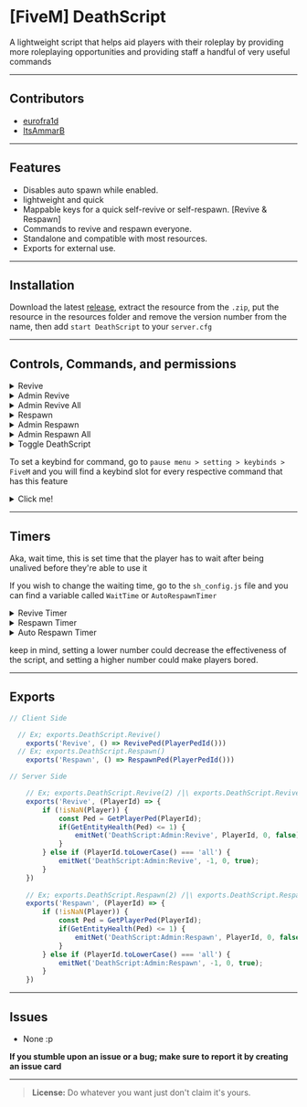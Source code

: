 # [FiveM] DeathScript 
A lightweight script that helps aid players with their roleplay by providing more roleplaying opportunities and providing staff a handful of very useful commands

---

## Contributors
- [eurofra1d](https://github.com/eurofra1d)
- [ItsAmmarB](https://github.com/ItsAmmarB)

---

## Features
- Disables auto spawn while enabled.
- lightweight and quick
- Mappable keys for a quick self-revive or self-respawn. [Revive & Respawn]
- Commands to revive and respawn everyone.
- Standalone and compatible with most resources.
- Exports for external use. 

---

 ## Installation
Download the latest [release](https://github.com/ItsAmmarB/DeathScript/releases), extract the resource from the `.zip`, put the resource in the resources folder and remove the version number from the name, then add `start DeathScript` to your `server.cfg`

---

## Controls, Commands, and permissions

<details>
<summary>Revive</summary>
This command can be used to revive the player who is using it <b>ONLY</b>    
</br> </br> 

> <b>Command:</b> /revive

> <b>Keybind:</b> unbounded <br/>
_(Any player can bind it to their desired key in their controls settings within their game)_

> <b>Wait time:</b> 240 seconds <br/>
_(This can be changed by the server maintainers to their desired needs, instructions in next section)_

> <b>AcePermission:</b> Unrestricted <br/>
_(Meaning, this cannot be restricted to be used by certain players)_
</details>


<details>
 <summary>Admin Revive</summary>
 This command can be used to instantly revive the player who is using it or other players as well using their server ID
 </br> </br> 
 
> <b>Command:</b> /adrev [ID] <br/>
/adrev _(would instant revive the person using the command)_ <br/>
/adrev 8 _(would instant revive the person with the ID number 8)_

> <b>Keybind:</b> unbounded <br/>
_(Any player can bind it to their desired key in their controls settings within their game)_

> <b>AcePermission:</b> "DeathScript.AdRev" <br/>
===================================== <br/>
```add_ace identifier.fivem:63953 "DeathScript.AdRev" allow``` _(Will give the person with the "fivem:63953" identifier permission to use the admin revive command and keybind)_ <br/>
```add_ace group.admin "DeathScript.AdRev" allow``` _(Will give all players within the group "admin" permission to use the admin revive command and keybind)_ <br/>
_alternatively, you could use_ ``deny`` _instead of_ ``allow`` _to deny a player/group's permission_
</details>

<details>
 <summary>Admin Revive All</summary>
 This command can be used to revive all players instantly
</br> </br> 

> <b>Command:</b> /adrevall

> <b>AcePermission:</b> "DeathScript.AdRevAll" <br/>
===================================== <br/>
```add_ace identifier.fivem:63953 "DeathScript.AdRevAll" allow``` _(Will give the person with the "fivem:63953" identifier permission to use the admin revive all command)_ <br/>
```add_ace group.admin "DeathScript.AdRevAll" allow``` _(Will give all players within the group "admin" permission to use the admin revive all command)_ <br/>
_alternatively, you could use_ ``deny`` _instead of_ ``allow`` _to deny a player/group's permission_
</details>

<details>
 <summary>Respawn</summary>
 This command can be used to respawn the player who is using it <b>ONLY</b>
 </br> </br> 

> <b>Command:</b> /respawn

> <b>Keybind:</b> unbounded <br/>
_(Any player can bind it to their desired key in their controls settings within their game)_

> <b>Wait time:</b> 120 seconds <br/>
_(This can be changed by the server maintainers to their desired needs, instructions in next section)_

> <b>AcePermission:</b> Unrestricted <br/>
_(Meaning, this cannot be restricted to be used by certain players)_
</details>

<details>
 <summary>Admin Respawn</summary>
 This command can be used to instantly respawn the player who is using it or other players as well using their server ID
  </br> </br> 

> <b>Command:</b> /adres [ID] <br/>
/adrev _(would instant respawn the person using the command)_ <br/>
/adrev 8 _(would instant respawn the person with the ID number 8)_

> <b>Keybind:</b> unbounded <br/>
_(Any player can bind it to their desired key in their controls settings within their game)_

> <b>AcePermission:</b> "DeathScript.AdRes" <br/>
===================================== <br/>
```add_ace identifier.fivem:63953 "DeathScript.AdRes" allow``` _(Will give the person with the "fivem:63953" identifier permission to use the admin respawn command and keybind)_ <br/>
```add_ace group.admin "DeathScript.AdRes" allow``` _(Will give all players within the group "admin" permission to use the admin respawn command and keybind)_ <br/>
_alternatively, you could use_ ``deny`` _instead of_ ``allow`` _to deny a player/group's permission_
</details>

<details>
 <summary>Admin Respawn All</summary>
 This command can be used to respawn all players instantly 
 </br> </br> 

> <b>Command:</b> /adresall 

> <b>AcePermission:</b> "DeathScript.AdResAll" <br/>
===================================== <br/>
```add_ace identifier.fivem:63953 "DeathScript.AdResAll" allow``` _(Will give the person with the "fivem:63953" identifier permission to use the admin respawn all command)_ <br/>
```add_ace group.admin "DeathScript.AdResAll" allow``` _(Will give all players within the group "admin" permission to use the admin respawn all command)_ <br/>
_alternatively, you could use_ ``deny`` _instead of_ ``allow`` _to deny a player/group's permission_
</details>

<details>
 <summary>Toggle DeathScript</summary>
 This command can be used to disable the resource and allow players to automatically respawn after the set timer
 <br/><br/>

> <b>Command:</b> /toggleds

> <b>AcePermission:</b> "DeathScript.ToggleDS" <br/>
===================================== <br/>
```add_ace identifier.fivem:63953 "DeathScript.ToggleDS" allow``` _(Will give the person with the "fivem:63953" identifier permission to use the toggle command)_ <br/>
```add_ace group.admin "DeathScript.ToggleDS" allow``` _(Will give all players within the group "admin" permission to use the toggle command)_ <br/>
_alternatively, you could use_ ``deny`` _instead of_ ``allow`` _to deny a player/group's permission_
</details>


To set a keybind for command, go to `pause menu > setting > keybinds > FiveM` 
and you will find a keybind slot for every respective command that has this feature <br/>
<details>
 <summary>Click me!</summary>
 https://forum.cfx.re/uploads/default/original/4X/2/b/8/2b8aa033fdc1d5bdb722bbb8ef7c46133e3ed97b.png
</details>


---

## Timers
Aka, wait time, this is set time that the player has to wait after being unalived before they're able to use it

If you wish to change the waiting time, go to the `sh_config.js` file and you can find a variable called ``WaitTime`` or ``AutoRespawnTimer`` </br>
<details>
 <summary>Revive Timer</summary>

**line no.11**

```javascript
  WaitTime: 240, // The default wait time the player has to wait before they can use the command // TIME IN SECONDS \\
``` 
</details>

<details>
 <summary>Respawn Timer</summary>

**line no.26** 

```javascript
  WaitTime: 120, // The default wait time the player has to wait before they can use the command // TIME IN SECONDS \\
``` 
</details>

<details>
 <summary>Auto Respawn Timer</summary>
This will be effective only if the resource was to be disabled using the Toggle DeathScript command ``/toggleds``
</br></br>

**line no.27**

```javascript
AutoRespawnTimer: 10, // this will be the wait time for auto respawn when the script is toggled off using the "/toggleds" command
``` 
</details>


keep in mind, setting a lower number could decrease the effectiveness of the script, and setting a higher number could make players bored.

---

## Exports
```javascript
// Client Side

  // Ex; exports.DeathScript.Revive()
    exports('Revive', () => RevivePed(PlayerPedId())) 
  // Ex; exports.DeathScript.Respawn()
    exports('Respawn', () => RespawnPed(PlayerPedId())) 
```


```javascript
// Server Side

    // Ex; exports.DeathScript.Revive(2) /|\ exports.DeathScript.Revive('All')
    exports('Revive', (PlayerId) => {
        if (!isNaN(Player)) {
            const Ped = GetPlayerPed(PlayerId);
            if(GetEntityHealth(Ped) <= 1) {
                emitNet('DeathScript:Admin:Revive', PlayerId, 0, false);
            }
        } else if (PlayerId.toLowerCase() === 'all') {
            emitNet('DeathScript:Admin:Revive', -1, 0, true);
        }
    })
    
    // Ex; exports.DeathScript.Respawn(2) /|\ exports.DeathScript.Respawn('All')
    exports('Respawn', (PlayerId) => {
        if (!isNaN(Player)) {
            const Ped = GetPlayerPed(PlayerId);
            if(GetEntityHealth(Ped) <= 1) {
                emitNet('DeathScript:Admin:Respawn', PlayerId, 0, false);
            }
        } else if (PlayerId.toLowerCase() === 'all') {
            emitNet('DeathScript:Admin:Respawn', -1, 0, true);
        }
    })
```

---

## Issues
-	None :p

**If you stumble upon an issue or a bug; make sure to report it by creating an issue card**

---

 > **License:** Do whatever you want just don't claim it's yours.
